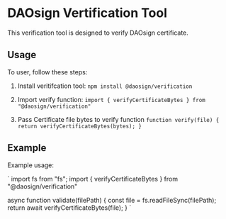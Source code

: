 # DAOsign Vertification Tool

This verification tool is designed to verify DAOsign certificate.

## Usage

To user, follow these steps:

1. Install veritifcation tool:
   `npm install @daosign/verification`

2. Import verify function:
   `import { verifyCertificateBytes } from "@daosign/verification"`

3. Pass Certificate file bytes to verify function
   `function verify(file) {
    return verifyCertificateBytes(bytes);
}`

## Example

Example usage:

`
import fs from "fs";
import { verifyCertificateBytes } from "@daosign/verification"

async function validate(filePath) {
    const file = fs.readFileSync(filePath);
    return await verifyCertificateBytes(file);
}
`
